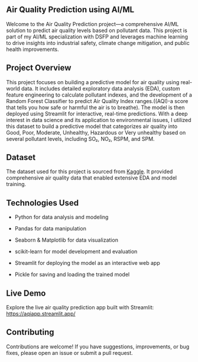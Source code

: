 ## Air Quality Prediction using AI/ML
Welcome to the Air Quality Prediction project—a comprehensive AI/ML solution to predict air quality levels based on pollutant data. This project is part of my AI/ML specialization with DSFP and leverages machine learning to drive insights into industrial safety, climate change mitigation, and public health improvements.

## Project Overview
This project focuses on building a predictive model for air quality using real-world data. It includes detailed exploratory data analysis (EDA), custom feature engineering to calculate pollutant indexes, and the development of a Random Forest Classifier to predict Air Quality Index ranges.((AQI)-a score that tells you how safe or harmful the air is to breathe). The model is then deployed using Streamlit for interactive, real-time predictions. With a deep interest in data science and its application to environmental issues, I utilized this dataset to build a predictive model that categorizes air quality into Good, Poor, Moderate, Unhealthy, Hazardous or Very unhealthy based on several pollutant levels, including SO₂, NO₂, RSPM, and SPM.

## Dataset
The dataset used for this project is sourced from [Kaggle](https://www.kaggle.com/datasets/shrutibhargava94/india-air-quality-data). It provided comprehensive air quality data that enabled extensive EDA and model training.

## Technologies Used
- Python for data analysis and modeling

- Pandas for data manipulation

- Seaborn & Matplotlib for data visualization

- scikit-learn for model development and evaluation

- Streamlit for deploying the model as an interactive web app

- Pickle for saving and loading the trained model

## Live Demo
Explore the live air quality prediction app built with Streamlit: https://aqiapp.streamlit.app/

## Contributing
Contributions are welcome! If you have suggestions, improvements, or bug fixes, please open an issue or submit a pull request.
